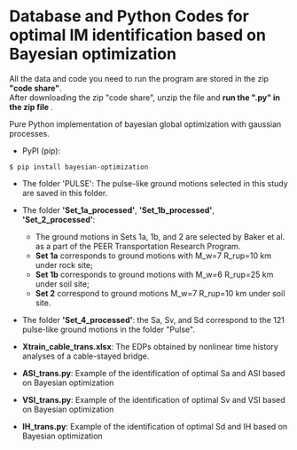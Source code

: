 # Database and Python Codes for optimal IM identification based on Bayesian optimization

All the data and code you need to run the program are stored in the zip **"code share"**.<br>
After downloading the zip "code share", unzip the file and **run the ".py" in the zip file** .<br>
  
Pure Python implementation of bayesian global optimization with gaussian processes.<br>
* PyPI (pip):  
```
$ pip install bayesian-optimization
```
  
* The folder 'PULSE': The pulse-like ground motions selected in this study are saved in this folder. <br>
  
 * The folder **'Set_1a_processed'**, **'Set_1b_processed'**, **'Set_2_processed'**: <br>
    *   The ground motions in Sets 1a, 1b, and 2 are selected by Baker et al. as a part of the PEER Transportation Research Program. <br>
    *   **Set 1a** corresponds to ground motions with M_w=7 R_rup=10 km under rock site; <br>
    *   **Set 1b** corresponds to ground motions with M_w=6 R_rup=25 km under soil site; <br>
    *   **Set 2** correspond to ground motions M_w=7 R_rup=10 km under soil site.<br>
  
* The folder **'Set_4_processed'**: the Sa, Sv, and Sd correspond to the 121 pulse-like ground motions in the folder "Pulse".<br>

* **Xtrain_cable_trans.xlsx**: The EDPs obtained by nonlinear time history analyses of a cable-stayed bridge.<br>


* **ASI_trans.py**: Example of the identification of optimal Sa and ASI based on Bayesian optimization<br>

* **VSI_trans.py**: Example of the identification of optimal Sv and VSI based on Bayesian optimization<br>

* **IH_trans.py**: Example of the identification of optimal Sd and IH based on Bayesian optimization<br>
